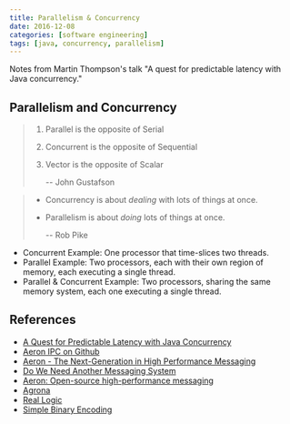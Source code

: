 ```yaml
---
title: Parallelism & Concurrency
date: 2016-12-08
categories: [software engineering]
tags: [java, concurrency, parallelism]
---
```


Notes from Martin Thompson's talk "A quest for predictable latency with Java concurrency."
<!--more-->

## Parallelism and Concurrency

> 1. Parallel is the opposite of Serial
> 1. Concurrent is the opposite of Sequential
> 1. Vector is the opposite of Scalar
>
>     -- John Gustafson

> - Concurrency is about *dealing* with lots of things at once.
> - Parallelism is about *doing* lots of things at once.
>
>     -- Rob Pike

- Concurrent Example: One processor that time-slices two threads.
- Parallel Example: Two processors, each with their own region of memory, each
  executing a single thread.
- Parallel & Concurrent Example: Two processors, sharing the same memory
  system, each one executing a single thread.

## References

- [A Quest for Predictable Latency with Java Concurrency](https://vimeo.com/181814264)
- [Aeron IPC on Github](https://github.com/real-logic/Aeron)
- [Aeron - The Next-Generation in High Performance Messaging](https://www.infoq.com/presentations/aeron)
- [Do We Need Another Messaging System](http://highscalability.com/blog/2014/11/17/aeron-do-we-really-need-another-messaging-system.html)
- [Aeron: Open-source high-performance messaging](https://www.youtube.com/watch?v=tM4YskS94b0)
- [Agrona](https://github.com/real-logic/Agrona)
- [Real Logic](http://real-logic.github.io/)
- [Simple Binary Encoding](http://real-logic.github.io/simple-binary-encoding/)
